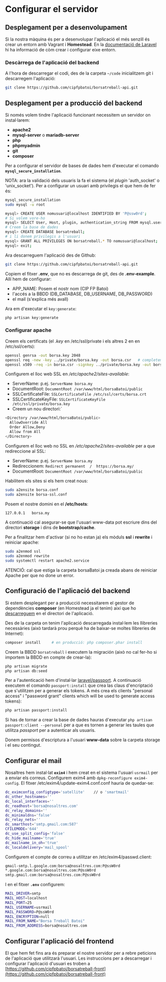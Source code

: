 # Configurar el servidor

## Desplegament per a desenvolupament
Si la nostra màquina és per a desenvolupar l'aplicació el més senzill és crear un entorn amb Vagrant i **Homestead**. En la [documentació de Laravel](https://laravel.com/docs/8.x/homestead) hi ha informació de còm crear i configurar eixe entorn.

### Descàrrega de l'aplicació del backend
A l'hora de descarregar el codi, des de la carpeta `~/code` inicialitzem git i descarregem l'aplicació:
```bash
git clone https://github.com/cipfpbatoi/borsatreball-api.git
```

## Desplegament per a producció del backend
Si només volem tindre l'aplicació funcionant necessitem un servidor on instal·larem:
* **apache2**
* **mysql-server** o **mariadb-server**
* **php**
* **phpmyadmin**
* **git**
* **composer**

Per a configurar el servidor de bases de dades hem d'executar el comando **`mysql_secure_installation`**. 

NOTA: ara la validació dels usuaris la fa el sistema (el _plugin_ 'auth_socket' o 'unix_socket'). Per a configurar un usuari amb privilegis el que hem de fer és:
```bash
mysql_secure_installation
sudo mysql -u root

mysql> CREATE USER nomusuari@localhost IDENTIFIED BY 'P@ssw0rd';
# Si volem vore-ho
mysql> SELECT User, Host, plugin, authentication_string FROM mysql.user;
# Creem la base de dades
mysql> CREATE DATABASE borsatreball;
# i li donem privilegis a l'usuari
mysql> GRANT ALL PRIVILEGES ON borsatreball.* TO nomusuari@localhost;
mysql> exit;
```

Ara descarreguem l'aplicació des de Github:
```bash
git clone https://github.com/cipfpbatoi/borsatreball-api.git
```

Copiem el fitxer **.env**, que no es descarrega de git, des de **.env-example**. Allí hem de configurar:
- APP_NAME: Posem el nostr nom (CIP FP Batoi)
- l'accés a la BBDD (DB_DATABASE, DB_USERNAME, DB_PASSWORD)
- el mail (s'explica més avall)

Ara em d'executar el `key:generate`:
```bash
php artisan key:generate
```

### Configurar apache
Creem els certificats (el _.key_ en /etc/ssl/private i els altres 2 en en /etc/ssl/certs):
```bash
openssl genrsa -out borsa.key 2048
openssl req -new -key ../private/borsa.key -out borsa.csr   # completem la informació que ens demanen
openssl x509 -req -in borsa.csr -signkey ../private/borsa.key -out borsa.crt
```

Configurem el lloc web SSL en _/etc/apache2/sites-available_:
* ServerName: p.ej. `ServerName borsa.my`
* DocumentRoot: `DocumentRoot /var/www/html/borsaBatoi/public`
* SSLCertificateFile: `SSLCertificateFile /etc/ssl/certs/borsa.crt`
* SSLCertificateKeyFile: `SSLCertificateKeyFile /etc/ssl/private/borsa.key`
* Creem un nou directori:`
```bash
<Directory /var/www/html/borsaBatoi/public>
  AllowOverride All
  Order Allow,Deny
  Allow from All
</Directory>
```

Configurem el lloc web no SSL en _/etc/apache2/sites-available_ per a que redireccione al SSL:
* ServerName: p.ej. `ServerName borsa.my`
* Redireccionem: `Redirect permanent  /  https://borsa.my/`
* DocumentRoot: `DocumentRoot /var/www/html/borsaBatoi/public`

Habilitem els sites si els hem creat nous:
```bash
sudo a2ensite borsa.conf
sudo a2ensite borsa-ssl.conf
```

Posem el nostre domini en el **/etc/hosts**:
```bash
127.0.0.1   borsa.my
```

A continuació cal asegurar-se que l'usuari www-data pot escriure dins del directori **storage** i dins de **bootstrap/cache**.

Per a finalitzar hem d'activar (si no ho estan ja) els mòduls **ssl** i **rewrite** i reiniciar apache:
```bash
sudo a2enmod ssl
sudo a2enmod rewrite
sudo systemctl restart apache2.service
```
ATENCIÓ: cal que estiga la carpeta borsaBatoi ja creada abans de reiniciar Apache per que no done un error.

## Configuració de l'aplicació del backend
Si estem desplegant per a producció necessitarem el gestor de dependències **composer** (en Homestead ja el tenim) així que ho [descarreguem](https://getcomposer.org/download/) en el directori de l'aplicació.

Des de la carpeta on tenim l'aplicació descarregada instal·lem les llibreries necessàries (això tardarà prou perquè ha de baixar-se moltes llibreries de Internet):
```bash
composer install     # en producció: php composer.phar install
```

Creem la BBDD `borsatreball` i executem la migración (això no cal fer-ho si importem la BBDD en compte de crear-la):
```bash
php artisan migrate
php artisan db:seed
```

Per a l'autenticació hem d'instal·lar [laravel/passport](https://laravel.com/docs/5.8/passport). A continuació executem el comando `passport:install` que crea las claus d'encriptació que s'utilitzen per a generar els tokens. A més crea els clients "personal access" i "password grant" clients which will be used to generate access tokens):
```bash
php artisan passport:install
```

Si has de tornar a crear la base de dades hauras d'executar `php artisan passport:client --personal` per a que es tornen a generar les taules que utilitza _passport_ per a autenticar als usuaris.

Donem permisos d'escriptura a l'usuari **www-data** sobre la carpeta storage i el seu contingut.

## Configurar el mail
Nosaltres hem instal·lat **`exim4`** i hem creat en el sistema l'usuari `usrmail` per a enviar els correus. Configurem exim4 amb `dpkg-reconfigure exim4-config`. El fitxer /etc/exim4/update-exim4.conf.conf hauria de quedar-se:
```bash
dc_eximconfig_configtype='satellite'    // o 'smartmail'
dc_other_hostnames=''
dc_local_interfaces=''
dc_readhost='borsa@nosaltres.com'
dc_relay_domains=''
dc_minimaldns='false'
dc_relay_nets=''
dc_smarthost='smtp.gmail.com:587'
CFILEMODE='644'
dc_use_split_config='false'
dc_hide_mailname='true'
dc_mailname_in_oh='true'
dc_localdelivery='mail_spool'
```

Configurem el compte de correu a utilitzar en /etc/exim4/passwd.client:
```bash
gmail-smtp.l.google.com:borsa@nosaltres.com:P@ssW0rd
*.google.com:borsa@nosaltres.com:P@ssW0rd
smtp.gmail.com:borsa@nosaltres.com:P@ssW0rd
```

I en el fitxer **`.env`** configurem:
```bash
MAIL_DRIVER=smtp
MAIL_HOST=localhost
MAIL_PORT=25
MAIL_USERNAME=usrmail
MAIL_PASSWORD=P@ssW0rd
MAIL_ENCRYPTION=null
MAIL_FROM_NAME="Borsa Treball Batoi"
MAIL_FROM_ADDRESS=borsa@nosaltres.com
```

## Configurar l'aplicació del frontend
El que hem fet fins ara és preparar el nostre servidor per a rebre peticions de l'aplicació que utilitzarà l'usuari. Les instruccions per a descarregar i configurar l'aplicació d'usuari es troben a [https://github.com/cipfpbatoi/borsatreball-front](https://github.com/cipfpbatoi/borsatreball-front)
